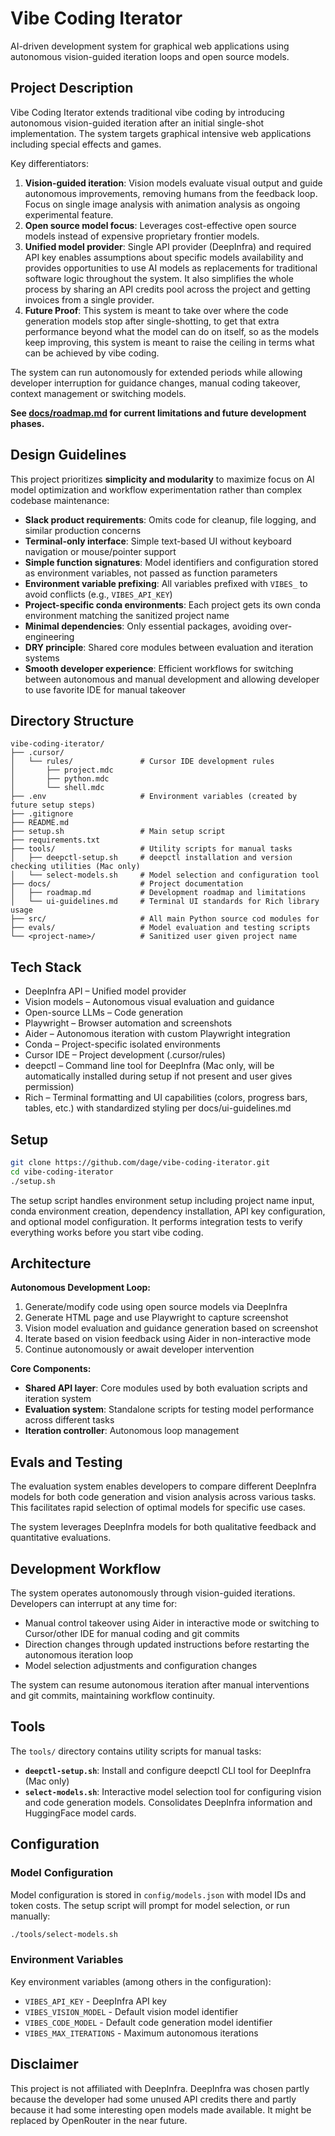 # Vibe Coding Iterator

AI-driven development system for graphical web applications using autonomous vision-guided iteration loops and open source models.

## Project Description

Vibe Coding Iterator extends traditional vibe coding by introducing autonomous vision-guided iteration after an initial single-shot implementation. The system targets graphical intensive web applications including special effects and games.

Key differentiators:

1. **Vision-guided iteration**: Vision models evaluate visual output and guide autonomous improvements, removing humans from the feedback loop. Focus on single image analysis with animation analysis as ongoing experimental feature.
2. **Open source model focus**: Leverages cost-effective open source models instead of expensive proprietary frontier models.
3. **Unified model provider**: Single API provider (DeepInfra) and required API key enables assumptions about specific models availability and provides opportunities to use AI models as replacements for traditional software logic throughout the system. It also simplifies the whole process by sharing an API credits pool across the project and getting invoices from a single provider.
4. **Future Proof**: This system is meant to take over where the code generation models stop after single-shotting, to get that extra performance beyond what the model can do on itself, so as the models keep improving, this system is meant to raise the ceiling in terms what can be achieved by vibe coding.

The system can run autonomously for extended periods while allowing developer interruption for guidance changes, manual coding takeover, context management or switching models.

**See [docs/roadmap.md](docs/roadmap.md) for current limitations and future development phases.**

## Design Guidelines

This project prioritizes **simplicity and modularity** to maximize focus on AI model optimization and workflow experimentation rather than complex codebase maintenance:

- **Slack product requirements**: Omits code for cleanup, file logging, and similar production concerns
- **Terminal-only interface**: Simple text-based UI without keyboard navigation or mouse/pointer support
- **Simple function signatures**: Model identifiers and configuration stored as environment variables, not passed as function parameters
- **Environment variable prefixing**: All variables prefixed with `VIBES_` to avoid conflicts (e.g., `VIBES_API_KEY`)
- **Project-specific conda environments**: Each project gets its own conda environment matching the sanitized project name
- **Minimal dependencies**: Only essential packages, avoiding over-engineering
- **DRY principle**: Shared core modules between evaluation and iteration systems
- **Smooth developer experience**: Efficient workflows for switching between autonomous and manual development and allowing developer to use favorite IDE for manual takeover

## Directory Structure

```
vibe-coding-iterator/
├── .cursor/
│   └── rules/               # Cursor IDE development rules
│       ├── project.mdc
│       ├── python.mdc
│       └── shell.mdc
├── .env                     # Environment variables (created by future setup steps)
├── .gitignore
├── README.md
├── setup.sh                 # Main setup script
├── requirements.txt
├── tools/                   # Utility scripts for manual tasks
│   ├── deepctl-setup.sh     # deepctl installation and version checking utilities (Mac only)
│   └── select-models.sh     # Model selection and configuration tool
├── docs/                    # Project documentation
│   ├── roadmap.md           # Development roadmap and limitations
│   └── ui-guidelines.md     # Terminal UI standards for Rich library usage
├── src/                     # All main Python source cod modules for
├── evals/                   # Model evaluation and testing scripts
└── <project-name>/          # Sanitized user given project name
```

## Tech Stack

- DeepInfra API – Unified model provider
- Vision models – Autonomous visual evaluation and guidance
- Open-source LLMs – Code generation
- Playwright – Browser automation and screenshots
- Aider – Autonomous iteration with custom Playwright integration
- Conda – Project-specific isolated environments
- Cursor IDE – Project development (.cursor/rules)
- deepctl – Command line tool for DeepInfra (Mac only, will be automatically installed during setup if not present and user gives permission)
- Rich – Terminal formatting and UI capabilities (colors, progress bars, tables, etc.) with standardized styling per docs/ui-guidelines.md

## Setup

```bash
git clone https://github.com/dage/vibe-coding-iterator.git
cd vibe-coding-iterator
./setup.sh
```

The setup script handles environment setup including project name input, conda environment creation, dependency installation, API key configuration, and optional model configuration. It performs integration tests to verify everything works before you start vibe coding.


## Architecture

**Autonomous Development Loop:**
1. Generate/modify code using open source models via DeepInfra
2. Generate HTML page and use Playwright to capture screenshot
3. Vision model evaluation and guidance generation based on screenshot
4. Iterate based on vision feedback using Aider in non-interactive mode
5. Continue autonomously or await developer intervention

**Core Components:**
- **Shared API layer**: Core modules used by both evaluation scripts and iteration system
- **Evaluation system**: Standalone scripts for testing model performance across different tasks
- **Iteration controller**: Autonomous loop management

## Evals and Testing

The evaluation system enables developers to compare different DeepInfra models for both code generation and vision analysis across various tasks. This facilitates rapid selection of optimal models for specific use cases.

The system leverages DeepInfra models for both qualitative feedback and quantitative evaluations.

## Development Workflow

The system operates autonomously through vision-guided iterations. Developers can interrupt at any time for:
- Manual control takeover using Aider in interactive mode or switching to Cursor/other IDE for manual coding and git commits
- Direction changes through updated instructions before restarting the autonomous iteration loop
- Model selection adjustments and configuration changes

The system can resume autonomous iteration after manual interventions and git commits, maintaining workflow continuity.

## Tools

The `tools/` directory contains utility scripts for manual tasks:

- **`deepctl-setup.sh`**: Install and configure deepctl CLI tool for DeepInfra (Mac only)
- **`select-models.sh`**: Interactive model selection tool for configuring vision and code generation models. Consolidates DeepInfra information and HuggingFace model cards.

## Configuration

### Model Configuration

Model configuration is stored in `config/models.json` with model IDs and token costs. The setup script will prompt for model selection, or run manually:

```bash
./tools/select-models.sh
```

### Environment Variables

Key environment variables (among others in the configuration):
- `VIBES_API_KEY` - DeepInfra API key
- `VIBES_VISION_MODEL` - Default vision model identifier
- `VIBES_CODE_MODEL` - Default code generation model identifier
- `VIBES_MAX_ITERATIONS` - Maximum autonomous iterations

## Disclaimer

This project is not affiliated with DeepInfra. DeepInfra was chosen partly because the developer had some unused API credits there and partly because it had some interesting open models made available. It might be replaced by OpenRouter in the near future.